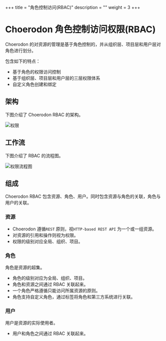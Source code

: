 ﻿+++
title = "角色控制访问(RBAC)"
description = ""
weight = 3
+++

# Choerodon 角色控制访问权限(RBAC)

Choerodon 的对资源的管理是基于角色控制的，并从组织层、项目层和用户层对角色进行划分。

包含如下的特点：

- 基于角色的权限访问控制
- 基于组织层、项目层和用户层的三层权限体系
- 自定义角色创建和绑定

## 架构

下图介绍了 Choerodon RBAC 的架构。

![权限](/img/docs/security/Choerodon_permission.png)

## 工作流

下图介绍了 RBAC 的流程图。

![权限流程图](/img/docs/security/Choerodon_permission-flow.png)

## 组成

Choerodon RBAC 包含资源、角色、用户。同时包含资源与角色的关联，角色与用户的关联。

### 资源

* Choerodon 遵循`REST` 原则，视`HTTP-based REST API` 为一个或一组资源。
* 对资源的引用和操作则视为权限。
* 权限的级别对应全局、组织、项目。

### 角色

角色是资源的超集。

* 角色的级别对应为全局、组织、项目。
* 角色和资源之间通过 RBAC 关联起来。
* 一个角色严格遵循只能访问所属资源的原则。
* 角色支持自定义角色，通过标签将角色和第三方系统进行关联。

### 用户

用户是资源的实际使用者。

* 用户和角色之间通过 RBAC 关联起来。